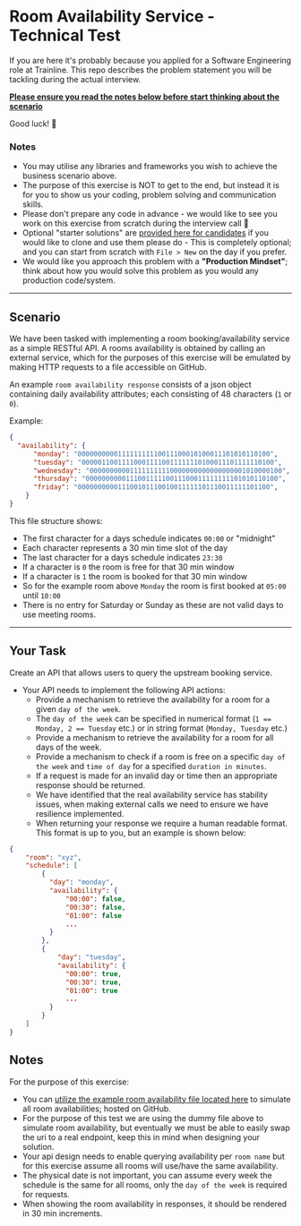 # Room Availability Service - Technical Test

If you are here it's probably because you applied for a Software Engineering role at Trainline. This repo describes the problem statement you will be tackling during the actual interview. 

<u>**Please ensure you read the notes below before start thinking about the scenario**</u>

Good luck! 🙂

### Notes

- You may utilise any libraries and frameworks you wish to achieve the business scenario above.
- The purpose of this exercise is NOT to get to the end, but instead it is for you to show us your coding, problem solving and communication skills.
- Please don't prepare any code in advance - we would like to see you work on this exercise from scratch during the interview call 🙂
- Optional "starter solutions" are [provided here for candidates](https://github.com/trainlinerecruitment/starter-solution-csharp) if you would like to clone and use them please do - This is completely optional; and you can start from scratch with `File > New` on the day if you prefer.
- We would like you approach this problem with a **"Production Mindset"**; think about how you would solve this problem as you would any production code/system.

---

## Scenario

We have been tasked with implementing a room booking/availability service as a simple RESTful API. A rooms availability is obtained by calling an external service, which for the purposes of this exercise will be emulated by making HTTP requests to a file accessible on GitHub.

An example `room availability response` consists of a json object containing daily availability attributes; each consisting of 48 characters (`1` or `0`).

 Example:
 ```json
 {
   "availability": {
       "monday": "000000000011111111110011100010100011101010110100",
       "tuesday": "000001100111100011110011111110100011101111110100",
       "wednesday": "000000000011111111110000000000000000001010000100",
       "thursday": "000000000011100111110011100011111111101010110100",
       "friday": "000000000011100101110010011111101110011111101100",
     }
 }
 ```

 This file structure shows:
 - The first character for a days schedule indicates `00:00` or "midnight"
 - Each character represents a 30 min time slot of the day
 - The last character for a days schedule indicates `23:30`
 - If a character is `0` the room is free for that 30 min window
 - If a character is `1` the room is booked for that 30 min window
 - So for the example room above `Monday` the room is first booked at `05:00` until `10:00`
 - There is no entry for Saturday or Sunday as these are not valid days to use meeting rooms.

---

## Your Task

 Create an API that allows users to query the upstream booking service. 
 - Your API needs to implement the following API actions:
   - Provide a mechanism to retrieve the availability for a room for a given `day of the week`. 
   - The `day of the week` can be specified in numerical format (`1 == Monday, 2 == Tuesday` etc.) or in string format (`Monday, Tuesday` etc.)
   - Provide a mechanism to retrieve the availability for a room for all days of the week.
   - Provide a mechanism to check if a room is free on a specific `day of the week` and `time of day` for a specified `duration in minutes`.
   - If a request is made for an invalid day or time then an appropriate response should be returned.
   - We have identified that the real availability service has stability issues, when making external calls we need to ensure we have resilience implemented.
   - When returning your response we require a human readable format. This format is up to you, but an example is shown below:
  ```json
  {
      "room": "xyz",
      "schedule": [
          {
            "day": "monday",
            "availability": {
                "00:00": false,
                "00:30": false,
                "01:00": false
                ...
            }
          },
          {
              "day": "tuesday",
              "availability": {
                "00:00": true,
                "00:30": true,
                "01:00": true
                ...
            }
          }
      ]
  }
  ```

## Notes

 For the purpose of this exercise:
 - You can [utilize the example room availability file located here](https://raw.githubusercontent.com/trainlinerecruitment/room-availability/main/availability.json) to simulate all room availabilities; hosted on GitHub.
 - For the purpose of this test we are using the dummy file above to simulate room availability, but eventually we must be able to easily swap the uri to a real endpoint, keep this in mind when designing your solution.
 - Your api design needs to enable querying availability per `room name` but for this exercise assume all rooms will use/have the same availability.
 - The physical date is not important, you can assume every week the schedule is the same for all rooms, only the `day of the week` is required for requests.
 - When showing the room availability in responses, it should be rendered in 30 min increments.
